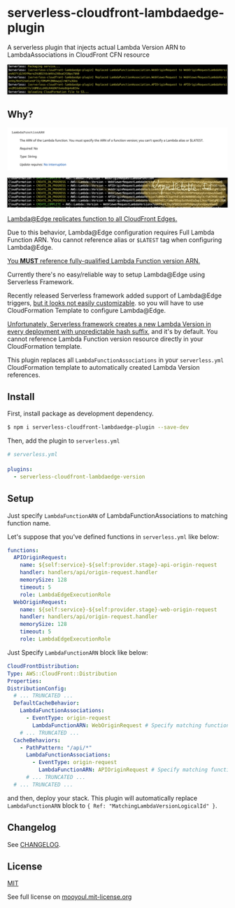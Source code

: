 # serverless-cloudfront-lambdaedge-plugin

A serverless plugin that injects actual Lambda Version ARN to LambdaAssociations in CloudFront CFN resource

![plugin demo](./assets/plugin.png)

## Why?

![CFN requirements](./assets/cfn.png)

![Unpredictable Versions](./assets/versions.png)


[Lambda@Edge replicates function to all CloudFront Edges.](https://docs.aws.amazon.com/AmazonCloudFront/latest/DeveloperGuide/lambda-edge-how-it-works.html)

Due to this behavior, Lambda@Edge configuration requires Full Lambda Function ARN.
You cannot reference alias or `$LATEST` tag when configuring Lambda@Edge.

[You **MUST** reference fully-qualified Lambda Function version ARN.](https://docs.aws.amazon.com/AWSCloudFormation/latest/UserGuide/aws-properties-cloudfront-distribution-lambdafunctionassociation.html)

Currently there's no easy/reliable way to setup Lambda@Edge using Serverless Framework.

Recently released Serverless framework added support of Lambda@Edge triggers, [but it looks not easily customizable](https://github.com/serverless/serverless/issues/6785).
so you will have to use CloudFormation Template to configure Lambda@Edge.

[Unfortunately, Serverless framework creates a new Lambda Version in every deployment with unpredictable hash suffix](https://github.com/serverless/serverless/blob/5fa10f59279d0b8c2e31c9ab5c3121fc06b32813/lib/plugins/aws/package/compile/functions/index.js#L478-L551), and it's by default.
You cannot reference Lambda Function version resource directly in your CloudFormation template.

This plugin replaces all `LambdaFunctionAssociations` in your `serverless.yml` CloudFormation template to automatically created Lambda Version references.   


## Install

First, install package as development dependency.

```bash
$ npm i serverless-cloudfront-lambdaedge-plugin --save-dev
```

Then, add the plugin to `serverless.yml`

```yaml
# serverless.yml

plugins:
  - serverless-cloudfront-lambdaedge-version
```

## Setup

Just specify `LambdaFunctionARN` of LambdaFunctionAssociations to matching function name.

Let's suppose that you've defined functions in `serverless.yml` like below:

```yaml
functions:
  APIOriginRequest:
    name: ${self:service}-${self:provider.stage}-api-origin-request
    handler: handlers/api/origin-request.handler
    memorySize: 128
    timeout: 5
    role: LambdaEdgeExecutionRole
  WebOriginRequest:
    name: ${self:service}-${self:provider.stage}-web-origin-request
    handler: handlers/api/origin-request.handler
    memorySize: 128
    timeout: 5
    role: LambdaEdgeExecutionRole
```

Just Specify `LambdaFunctionARN` block like below:

```yaml
CloudFrontDistribution:
Type: AWS::CloudFront::Distribution
Properties:
DistributionConfig:
  # ... TRUNCATED ...
  DefaultCacheBehavior:
    LambdaFunctionAssociations:
      - EventType: origin-request
        LambdaFunctionARN: WebOriginRequest # Specify matching function name
    # ... TRUNCATED ...
  CacheBehaviors:
    - PathPattern: "/api/*"
      LambdaFunctionAssociations:
        - EventType: origin-request
          LambdaFunctionARN: APIOriginRequest # Specify matching function name
      # ... TRUNCATED ...
  # ... TRUNCATED ...
```
 
and then, deploy your stack. 
This plugin will automatically replace `LambdaFunctionARN` block to `{ Ref: "MatchingLambdaVersionLogicalId" }`.

## Changelog

See [CHANGELOG](CHANGELOG.md).


## License
[MIT](LICENSE)

See full license on [mooyoul.mit-license.org](http://mooyoul.mit-license.org/)
